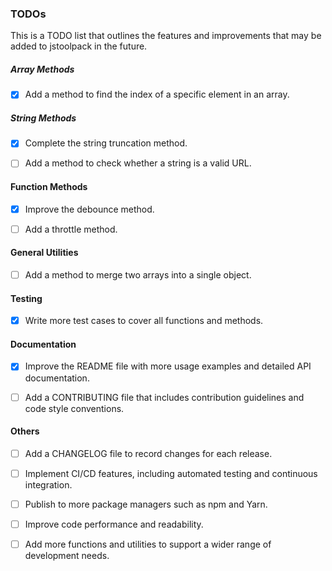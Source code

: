 ### TODOs

This is a TODO list that outlines the features and improvements that may be added to jstoolpack in the future.

##### Array Methods

- [x] Add a method to find the index of a specific element in an array.

##### String Methods

- [x] Complete the string truncation method.

- [ ] Add a method to check whether a string is a valid URL.

#### Function Methods

- [x] Improve the debounce method.

- [ ] Add a throttle method.

#### General Utilities

- [ ] Add a method to merge two arrays into a single object.

#### Testing

- [x] Write more test cases to cover all functions and methods.

#### Documentation

- [x] Improve the README file with more usage examples and detailed API documentation.

- [ ] Add a CONTRIBUTING file that includes contribution guidelines and code style conventions.

#### Others

- [ ] Add a CHANGELOG file to record changes for each release.

- [ ] Implement CI/CD features, including automated testing and continuous integration.

- [ ] Publish to more package managers such as npm and Yarn.

- [ ] Improve code performance and readability.

- [ ] Add more functions and utilities to support a wider range of development needs.